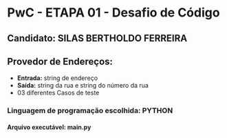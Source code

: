 # **PwC** - ETAPA 01 - Desafio de Código

## Candidato: **SILAS BERTHOLDO FERREIRA**

## Provedor de Endereços:

-   **Entrada:** string de endereço
-   **Saída:** string da rua e string do número da rua
-   03 diferentes Casos de teste

### Linguagem de programação escolhida: PYTHON

#### Arquivo executável: main.py
